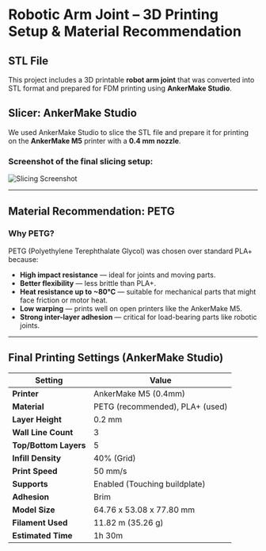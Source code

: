 
#  Robotic Arm Joint – 3D Printing Setup & Material Recommendation

##  STL File
This project includes a 3D printable **robot arm joint** that was converted into STL format and prepared for FDM printing using **AnkerMake Studio**.

##  Slicer: AnkerMake Studio

We used AnkerMake Studio to slice the STL file and prepare it for printing on the **AnkerMake M5** printer with a **0.4 mm nozzle**.

### Screenshot of the final slicing setup:
![Slicing Screenshot]()

---

## Material Recommendation: **PETG**

###  Why PETG?
PETG (Polyethylene Terephthalate Glycol) was chosen over standard PLA+ because:

- **High impact resistance** — ideal for joints and moving parts.
- **Better flexibility** — less brittle than PLA+.
- **Heat resistance up to ~80°C** — suitable for mechanical parts that might face friction or motor heat.
- **Low warping** — prints well on open printers like the AnkerMake M5.
- **Strong inter-layer adhesion** — critical for load-bearing parts like robotic joints.

---

## Final Printing Settings (AnkerMake Studio)

| Setting                     | Value               |
|----------------------------|---------------------|
| **Printer**                | AnkerMake M5 (0.4mm)|
| **Material**               | PETG (recommended), PLA+ (used) |
| **Layer Height**           | 0.2 mm              |
| **Wall Line Count**        | 3                   |
| **Top/Bottom Layers**      | 5                   |
| **Infill Density**         | 40% (Grid)          |
| **Print Speed**            | 50 mm/s             |
| **Supports**               | Enabled (Touching buildplate) |
| **Adhesion**               | Brim                |
| **Model Size**             | 64.76 x 53.08 x 77.80 mm |
| **Filament Used**          | 11.82 m (35.26 g)   |
| **Estimated Time**         | 1h 30m              |



